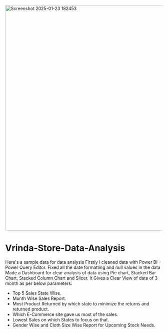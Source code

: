 

<img width="1278" height="719" alt="Screenshot 2025-01-23 182453" src="https://github.com/user-attachments/assets/cb6ecfa7-6996-4bd6-8193-b059c18e2334" />


# Vrinda-Store-Data-Analysis

Here's a sample data for data analysis
Firstly i cleaned data with Power BI - Power Query Editor.
Fixed all the date formatting and null values in the data
Made a Dashboard for clear analysis of data using Pie chart, Stacked Bar Chart, Stacked Column Chart and Slicer.
It Gives a Clear View of data of 3 month as per below parameters.
- Top 5 Sales State Wise.
- Month Wise Sales Report.
- Most Product Returned by which state to minimize the returns and returned product.
- Which E-Commerce site gave us most of the sales.
- Lowest Sales on which States to focus on that.
- Gender Wise and Cloth Size Wise Report for Upcoming Stock Needs.
